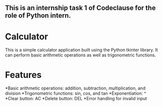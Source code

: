 ## This is an internship task 1 of Codeclause for the role of Python intern.  
# Calculator
This is a simple calculator application built using the Python tkinter library. It can perform basic arithmetic operations as well as trigonometric functions.
# Features
*Basic arithmetic operations: addition, subtraction, multiplication, and division
*Trigonometric functions: sin, cos, and tan
*Exponentiation: ^
*Clear button: AC
*Delete button: DEL
*Error handling for invalid input

